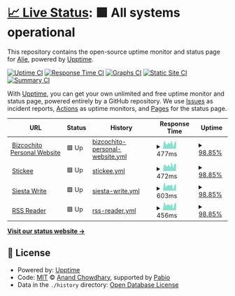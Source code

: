 # [📈 Live Status](https://uptime.siesta.cat): <!--live status--> **🟩 All systems operational**

This repository contains the open-source uptime monitor and status page for [Alie](https://uptime.siesta.cat), powered by [Upptime](https://github.com/upptime/upptime).

[![Uptime CI](https://github.com/AlieNeon/uptime/workflows/Uptime%20CI/badge.svg)](https://github.com/AlieNeon/uptime/actions?query=workflow%3A%22Uptime+CI%22)
[![Response Time CI](https://github.com/AlieNeon/uptime/workflows/Response%20Time%20CI/badge.svg)](https://github.com/AlieNeon/uptime/actions?query=workflow%3A%22Response+Time+CI%22)
[![Graphs CI](https://github.com/AlieNeon/uptime/workflows/Graphs%20CI/badge.svg)](https://github.com/AlieNeon/uptime/actions?query=workflow%3A%22Graphs+CI%22)
[![Static Site CI](https://github.com/AlieNeon/uptime/workflows/Static%20Site%20CI/badge.svg)](https://github.com/AlieNeon/uptime/actions?query=workflow%3A%22Static+Site+CI%22)
[![Summary CI](https://github.com/AlieNeon/uptime/workflows/Summary%20CI/badge.svg)](https://github.com/AlieNeon/uptime/actions?query=workflow%3A%22Summary+CI%22)

With [Upptime](https://upptime.js.org), you can get your own unlimited and free uptime monitor and status page, powered entirely by a GitHub repository. We use [Issues](https://github.com/AlieNeon/uptime/issues) as incident reports, [Actions](https://github.com/AlieNeon/uptime/actions) as uptime monitors, and [Pages](https://uptime.siesta.cat) for the status page.

<!--start: status pages-->
<!-- This summary is generated by Upptime (https://github.com/upptime/upptime) -->
<!-- Do not edit this manually, your changes will be overwritten -->
<!-- prettier-ignore -->
| URL | Status | History | Response Time | Uptime |
| --- | ------ | ------- | ------------- | ------ |
| <img alt="" src="https://icons.duckduckgo.com/ip3/bizcochito.siesta.cat.ico" height="13"> [Bizcochito Personal Website](https://bizcochito.siesta.cat) | 🟩 Up | [bizcochito-personal-website.yml](https://github.com/AlieNeon/uptime/commits/HEAD/history/bizcochito-personal-website.yml) | <details><summary><img alt="Response time graph" src="./graphs/bizcochito-personal-website/response-time-week.png" height="20"> 477ms</summary><br><a href="https://uptime.siesta.cat/history/bizcochito-personal-website"><img alt="Response time 567" src="https://img.shields.io/endpoint?url=https%3A%2F%2Fraw.githubusercontent.com%2FAlieNeon%2Fuptime%2FHEAD%2Fapi%2Fbizcochito-personal-website%2Fresponse-time.json"></a><br><a href="https://uptime.siesta.cat/history/bizcochito-personal-website"><img alt="24-hour response time 410" src="https://img.shields.io/endpoint?url=https%3A%2F%2Fraw.githubusercontent.com%2FAlieNeon%2Fuptime%2FHEAD%2Fapi%2Fbizcochito-personal-website%2Fresponse-time-day.json"></a><br><a href="https://uptime.siesta.cat/history/bizcochito-personal-website"><img alt="7-day response time 477" src="https://img.shields.io/endpoint?url=https%3A%2F%2Fraw.githubusercontent.com%2FAlieNeon%2Fuptime%2FHEAD%2Fapi%2Fbizcochito-personal-website%2Fresponse-time-week.json"></a><br><a href="https://uptime.siesta.cat/history/bizcochito-personal-website"><img alt="30-day response time 590" src="https://img.shields.io/endpoint?url=https%3A%2F%2Fraw.githubusercontent.com%2FAlieNeon%2Fuptime%2FHEAD%2Fapi%2Fbizcochito-personal-website%2Fresponse-time-month.json"></a><br><a href="https://uptime.siesta.cat/history/bizcochito-personal-website"><img alt="1-year response time 567" src="https://img.shields.io/endpoint?url=https%3A%2F%2Fraw.githubusercontent.com%2FAlieNeon%2Fuptime%2FHEAD%2Fapi%2Fbizcochito-personal-website%2Fresponse-time-year.json"></a></details> | <details><summary><a href="https://uptime.siesta.cat/history/bizcochito-personal-website">98.85%</a></summary><a href="https://uptime.siesta.cat/history/bizcochito-personal-website"><img alt="All-time uptime 99.46%" src="https://img.shields.io/endpoint?url=https%3A%2F%2Fraw.githubusercontent.com%2FAlieNeon%2Fuptime%2FHEAD%2Fapi%2Fbizcochito-personal-website%2Fuptime.json"></a><br><a href="https://uptime.siesta.cat/history/bizcochito-personal-website"><img alt="24-hour uptime 93.24%" src="https://img.shields.io/endpoint?url=https%3A%2F%2Fraw.githubusercontent.com%2FAlieNeon%2Fuptime%2FHEAD%2Fapi%2Fbizcochito-personal-website%2Fuptime-day.json"></a><br><a href="https://uptime.siesta.cat/history/bizcochito-personal-website"><img alt="7-day uptime 98.85%" src="https://img.shields.io/endpoint?url=https%3A%2F%2Fraw.githubusercontent.com%2FAlieNeon%2Fuptime%2FHEAD%2Fapi%2Fbizcochito-personal-website%2Fuptime-week.json"></a><br><a href="https://uptime.siesta.cat/history/bizcochito-personal-website"><img alt="30-day uptime 98.91%" src="https://img.shields.io/endpoint?url=https%3A%2F%2Fraw.githubusercontent.com%2FAlieNeon%2Fuptime%2FHEAD%2Fapi%2Fbizcochito-personal-website%2Fuptime-month.json"></a><br><a href="https://uptime.siesta.cat/history/bizcochito-personal-website"><img alt="1-year uptime 99.46%" src="https://img.shields.io/endpoint?url=https%3A%2F%2Fraw.githubusercontent.com%2FAlieNeon%2Fuptime%2FHEAD%2Fapi%2Fbizcochito-personal-website%2Fuptime-year.json"></a></details>
| <img alt="" src="https://icons.duckduckgo.com/ip3/stickee.siesta.cat.ico" height="13"> [Stickee](https://stickee.siesta.cat) | 🟩 Up | [stickee.yml](https://github.com/AlieNeon/uptime/commits/HEAD/history/stickee.yml) | <details><summary><img alt="Response time graph" src="./graphs/stickee/response-time-week.png" height="20"> 472ms</summary><br><a href="https://uptime.siesta.cat/history/stickee"><img alt="Response time 602" src="https://img.shields.io/endpoint?url=https%3A%2F%2Fraw.githubusercontent.com%2FAlieNeon%2Fuptime%2FHEAD%2Fapi%2Fstickee%2Fresponse-time.json"></a><br><a href="https://uptime.siesta.cat/history/stickee"><img alt="24-hour response time 372" src="https://img.shields.io/endpoint?url=https%3A%2F%2Fraw.githubusercontent.com%2FAlieNeon%2Fuptime%2FHEAD%2Fapi%2Fstickee%2Fresponse-time-day.json"></a><br><a href="https://uptime.siesta.cat/history/stickee"><img alt="7-day response time 472" src="https://img.shields.io/endpoint?url=https%3A%2F%2Fraw.githubusercontent.com%2FAlieNeon%2Fuptime%2FHEAD%2Fapi%2Fstickee%2Fresponse-time-week.json"></a><br><a href="https://uptime.siesta.cat/history/stickee"><img alt="30-day response time 627" src="https://img.shields.io/endpoint?url=https%3A%2F%2Fraw.githubusercontent.com%2FAlieNeon%2Fuptime%2FHEAD%2Fapi%2Fstickee%2Fresponse-time-month.json"></a><br><a href="https://uptime.siesta.cat/history/stickee"><img alt="1-year response time 602" src="https://img.shields.io/endpoint?url=https%3A%2F%2Fraw.githubusercontent.com%2FAlieNeon%2Fuptime%2FHEAD%2Fapi%2Fstickee%2Fresponse-time-year.json"></a></details> | <details><summary><a href="https://uptime.siesta.cat/history/stickee">98.85%</a></summary><a href="https://uptime.siesta.cat/history/stickee"><img alt="All-time uptime 99.72%" src="https://img.shields.io/endpoint?url=https%3A%2F%2Fraw.githubusercontent.com%2FAlieNeon%2Fuptime%2FHEAD%2Fapi%2Fstickee%2Fuptime.json"></a><br><a href="https://uptime.siesta.cat/history/stickee"><img alt="24-hour uptime 93.24%" src="https://img.shields.io/endpoint?url=https%3A%2F%2Fraw.githubusercontent.com%2FAlieNeon%2Fuptime%2FHEAD%2Fapi%2Fstickee%2Fuptime-day.json"></a><br><a href="https://uptime.siesta.cat/history/stickee"><img alt="7-day uptime 98.85%" src="https://img.shields.io/endpoint?url=https%3A%2F%2Fraw.githubusercontent.com%2FAlieNeon%2Fuptime%2FHEAD%2Fapi%2Fstickee%2Fuptime-week.json"></a><br><a href="https://uptime.siesta.cat/history/stickee"><img alt="30-day uptime 99.69%" src="https://img.shields.io/endpoint?url=https%3A%2F%2Fraw.githubusercontent.com%2FAlieNeon%2Fuptime%2FHEAD%2Fapi%2Fstickee%2Fuptime-month.json"></a><br><a href="https://uptime.siesta.cat/history/stickee"><img alt="1-year uptime 99.72%" src="https://img.shields.io/endpoint?url=https%3A%2F%2Fraw.githubusercontent.com%2FAlieNeon%2Fuptime%2FHEAD%2Fapi%2Fstickee%2Fuptime-year.json"></a></details>
| <img alt="" src="https://icons.duckduckgo.com/ip3/write.siesta.cat.ico" height="13"> [Siesta Write](https://write.siesta.cat) | 🟩 Up | [siesta-write.yml](https://github.com/AlieNeon/uptime/commits/HEAD/history/siesta-write.yml) | <details><summary><img alt="Response time graph" src="./graphs/siesta-write/response-time-week.png" height="20"> 603ms</summary><br><a href="https://uptime.siesta.cat/history/siesta-write"><img alt="Response time 756" src="https://img.shields.io/endpoint?url=https%3A%2F%2Fraw.githubusercontent.com%2FAlieNeon%2Fuptime%2FHEAD%2Fapi%2Fsiesta-write%2Fresponse-time.json"></a><br><a href="https://uptime.siesta.cat/history/siesta-write"><img alt="24-hour response time 473" src="https://img.shields.io/endpoint?url=https%3A%2F%2Fraw.githubusercontent.com%2FAlieNeon%2Fuptime%2FHEAD%2Fapi%2Fsiesta-write%2Fresponse-time-day.json"></a><br><a href="https://uptime.siesta.cat/history/siesta-write"><img alt="7-day response time 603" src="https://img.shields.io/endpoint?url=https%3A%2F%2Fraw.githubusercontent.com%2FAlieNeon%2Fuptime%2FHEAD%2Fapi%2Fsiesta-write%2Fresponse-time-week.json"></a><br><a href="https://uptime.siesta.cat/history/siesta-write"><img alt="30-day response time 728" src="https://img.shields.io/endpoint?url=https%3A%2F%2Fraw.githubusercontent.com%2FAlieNeon%2Fuptime%2FHEAD%2Fapi%2Fsiesta-write%2Fresponse-time-month.json"></a><br><a href="https://uptime.siesta.cat/history/siesta-write"><img alt="1-year response time 756" src="https://img.shields.io/endpoint?url=https%3A%2F%2Fraw.githubusercontent.com%2FAlieNeon%2Fuptime%2FHEAD%2Fapi%2Fsiesta-write%2Fresponse-time-year.json"></a></details> | <details><summary><a href="https://uptime.siesta.cat/history/siesta-write">98.85%</a></summary><a href="https://uptime.siesta.cat/history/siesta-write"><img alt="All-time uptime 99.73%" src="https://img.shields.io/endpoint?url=https%3A%2F%2Fraw.githubusercontent.com%2FAlieNeon%2Fuptime%2FHEAD%2Fapi%2Fsiesta-write%2Fuptime.json"></a><br><a href="https://uptime.siesta.cat/history/siesta-write"><img alt="24-hour uptime 93.24%" src="https://img.shields.io/endpoint?url=https%3A%2F%2Fraw.githubusercontent.com%2FAlieNeon%2Fuptime%2FHEAD%2Fapi%2Fsiesta-write%2Fuptime-day.json"></a><br><a href="https://uptime.siesta.cat/history/siesta-write"><img alt="7-day uptime 98.85%" src="https://img.shields.io/endpoint?url=https%3A%2F%2Fraw.githubusercontent.com%2FAlieNeon%2Fuptime%2FHEAD%2Fapi%2Fsiesta-write%2Fuptime-week.json"></a><br><a href="https://uptime.siesta.cat/history/siesta-write"><img alt="30-day uptime 99.70%" src="https://img.shields.io/endpoint?url=https%3A%2F%2Fraw.githubusercontent.com%2FAlieNeon%2Fuptime%2FHEAD%2Fapi%2Fsiesta-write%2Fuptime-month.json"></a><br><a href="https://uptime.siesta.cat/history/siesta-write"><img alt="1-year uptime 99.73%" src="https://img.shields.io/endpoint?url=https%3A%2F%2Fraw.githubusercontent.com%2FAlieNeon%2Fuptime%2FHEAD%2Fapi%2Fsiesta-write%2Fuptime-year.json"></a></details>
| <img alt="" src="https://icons.duckduckgo.com/ip3/rss.siesta.cat.ico" height="13"> [RSS Reader](https://rss.siesta.cat) | 🟩 Up | [rss-reader.yml](https://github.com/AlieNeon/uptime/commits/HEAD/history/rss-reader.yml) | <details><summary><img alt="Response time graph" src="./graphs/rss-reader/response-time-week.png" height="20"> 456ms</summary><br><a href="https://uptime.siesta.cat/history/rss-reader"><img alt="Response time 514" src="https://img.shields.io/endpoint?url=https%3A%2F%2Fraw.githubusercontent.com%2FAlieNeon%2Fuptime%2FHEAD%2Fapi%2Frss-reader%2Fresponse-time.json"></a><br><a href="https://uptime.siesta.cat/history/rss-reader"><img alt="24-hour response time 377" src="https://img.shields.io/endpoint?url=https%3A%2F%2Fraw.githubusercontent.com%2FAlieNeon%2Fuptime%2FHEAD%2Fapi%2Frss-reader%2Fresponse-time-day.json"></a><br><a href="https://uptime.siesta.cat/history/rss-reader"><img alt="7-day response time 456" src="https://img.shields.io/endpoint?url=https%3A%2F%2Fraw.githubusercontent.com%2FAlieNeon%2Fuptime%2FHEAD%2Fapi%2Frss-reader%2Fresponse-time-week.json"></a><br><a href="https://uptime.siesta.cat/history/rss-reader"><img alt="30-day response time 504" src="https://img.shields.io/endpoint?url=https%3A%2F%2Fraw.githubusercontent.com%2FAlieNeon%2Fuptime%2FHEAD%2Fapi%2Frss-reader%2Fresponse-time-month.json"></a><br><a href="https://uptime.siesta.cat/history/rss-reader"><img alt="1-year response time 514" src="https://img.shields.io/endpoint?url=https%3A%2F%2Fraw.githubusercontent.com%2FAlieNeon%2Fuptime%2FHEAD%2Fapi%2Frss-reader%2Fresponse-time-year.json"></a></details> | <details><summary><a href="https://uptime.siesta.cat/history/rss-reader">98.85%</a></summary><a href="https://uptime.siesta.cat/history/rss-reader"><img alt="All-time uptime 99.02%" src="https://img.shields.io/endpoint?url=https%3A%2F%2Fraw.githubusercontent.com%2FAlieNeon%2Fuptime%2FHEAD%2Fapi%2Frss-reader%2Fuptime.json"></a><br><a href="https://uptime.siesta.cat/history/rss-reader"><img alt="24-hour uptime 93.24%" src="https://img.shields.io/endpoint?url=https%3A%2F%2Fraw.githubusercontent.com%2FAlieNeon%2Fuptime%2FHEAD%2Fapi%2Frss-reader%2Fuptime-day.json"></a><br><a href="https://uptime.siesta.cat/history/rss-reader"><img alt="7-day uptime 98.85%" src="https://img.shields.io/endpoint?url=https%3A%2F%2Fraw.githubusercontent.com%2FAlieNeon%2Fuptime%2FHEAD%2Fapi%2Frss-reader%2Fuptime-week.json"></a><br><a href="https://uptime.siesta.cat/history/rss-reader"><img alt="30-day uptime 98.86%" src="https://img.shields.io/endpoint?url=https%3A%2F%2Fraw.githubusercontent.com%2FAlieNeon%2Fuptime%2FHEAD%2Fapi%2Frss-reader%2Fuptime-month.json"></a><br><a href="https://uptime.siesta.cat/history/rss-reader"><img alt="1-year uptime 99.02%" src="https://img.shields.io/endpoint?url=https%3A%2F%2Fraw.githubusercontent.com%2FAlieNeon%2Fuptime%2FHEAD%2Fapi%2Frss-reader%2Fuptime-year.json"></a></details>

<!--end: status pages-->

[**Visit our status website →**](https://uptime.siesta.cat)

## 📄 License

- Powered by: [Upptime](https://github.com/upptime/upptime)
- Code: [MIT](./LICENSE) © [Anand Chowdhary](https://anandchowdhary.com), supported by [Pabio](https://pabio.com)
- Data in the `./history` directory: [Open Database License](https://opendatacommons.org/licenses/odbl/1-0/)
